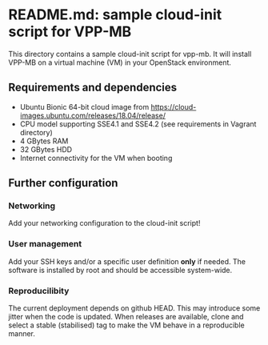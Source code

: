 # README.md: sample cloud-init script for VPP-MB #

This directory contains a sample cloud-init script for vpp-mb. It will install VPP-MB on a virtual machine (VM) in your OpenStack environment.

## Requirements and dependencies ##

  * Ubuntu Bionic 64-bit cloud image from https://cloud-images.ubuntu.com/releases/18.04/release/
  * CPU model supporting SSE4.1 and SSE4.2 (see requirements in Vagrant directory)
  * 4 GBytes RAM
  * 32 GBytes HDD
  * Internet connectivity for the VM when booting

## Further configuration ##

### Networking ###

Add your networking configuration to the cloud-init script!

### User management ###

Add your SSH keys and/or a specific user definition **only** if needed. The software is installed by root and should be accessible system-wide.

### Reproducilibity ###

The current deployment depends on github HEAD. This may introduce some jitter when the code is updated. When releases are available, clone and select a stable (stabilised) tag to make the VM behave in a reproducible manner.
